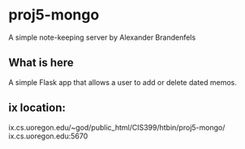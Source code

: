 # proj5-mongo
A simple note-keeping server
by Alexander Brandenfels

## What is here
A simple Flask app that allows a user to add or delete dated memos.

## ix location:
ix.cs.uoregon.edu/~god/public_html/CIS399/htbin/proj5-mongo/
ix.cs.uoregon.edu:5670
